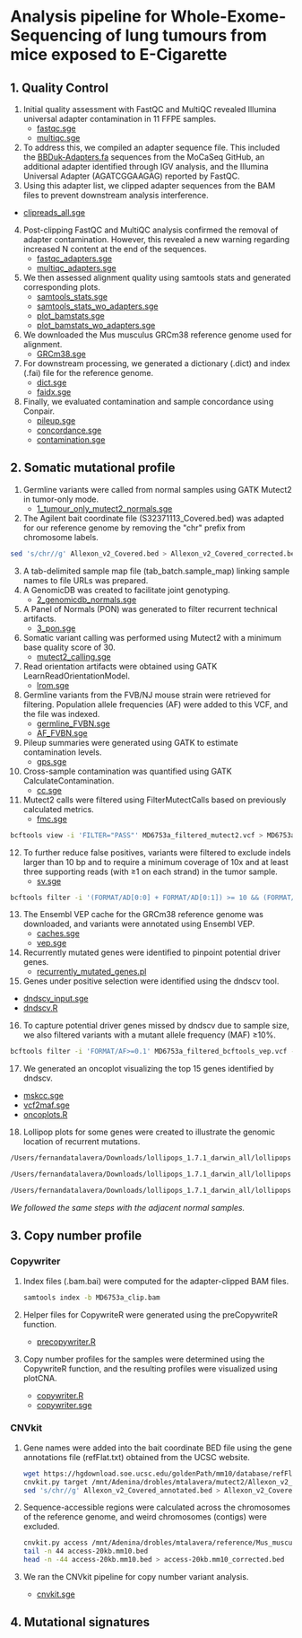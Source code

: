 # Analysis pipeline for Whole-Exome-Sequencing of lung tumours from mice exposed to E-Cigarette

## 1. Quality Control
1. Initial quality assessment with FastQC and MultiQC revealed Illumina universal adapter contamination in 11 FFPE samples.
   - [fastqc.sge](1_quality_control/1_fastqc/fastqc.sge)
   - [multiqc.sge](1_quality_control/1_fastqc/multiqc.sge)
2. To address this, we compiled an adapter sequence file. This included the [BBDuk-Adapters.fa](1_quality_control/1_fastqc/adapters/BBDuk-Adapters.fa) sequences from the MoCaSeq GitHub, an additional adapter identified through IGV analysis, and the Illumina Universal Adapter (AGATCGGAAGAG) reported by FastQC.
3. Using this adapter list, we clipped adapter sequences from the BAM files to prevent downstream analysis interference.
  - [clipreads_all.sge](1_quality_control/1_fastqc/adapters/clipreads_all.sge)
4. Post-clipping FastQC and MultiQC analysis confirmed the removal of adapter contamination. However, this revealed a new warning regarding increased N content at the end of the sequences.
   - [fastqc_adapters.sge](1_quality_control/1_fastqc/adapters/fastqc_adapters.sge)
   - [multiqc_adapters.sge](1_quality_control/1_fastqc/adapters/multiqc_adapters.sge)
5. We then assessed alignment quality using samtools stats and generated corresponding plots.
   - [samtools_stats.sge](1_quality_control/2_samtools_stats/samtools_stats.sge)
   - [samtools_stats_wo_adapters.sge](1_quality_control/2_samtools_stats/samtools_stats_wo_adapters.sge)
   - [plot_bamstats.sge](1_quality_control/3_plot_bamstats/plot_bamstats.sge)
   - [plot_bamstats_wo_adapters.sge](1_quality_control/3_plot_bamstats/plot_bamstats_wo_adapters.sge)
6. We downloaded the Mus musculus GRCm38 reference genome used for alignment.
   - [GRCm38.sge](reference/GRCm38.sge)
7. For downstream processing, we generated a dictionary (.dict) and index (.fai) file for the reference genome.
   - [dict.sge](reference/dict.sge)
   - [faidx.sge](reference/faidx.sge)
8. Finally, we evaluated contamination and sample concordance using Conpair.
   - [pileup.sge](1_quality_control/4_conpair/1_pileup/pileup.sge)
   - [concordance.sge](1_quality_control/4_conpair/2_concordance/concordance.sge)
   - [contamination.sge](1_quality_control/4_conpair/3_contamination/contamination.sge)

## 2. Somatic mutational profile
1. Germline variants were called from normal samples using GATK Mutect2 in tumor-only mode.
   - [1_tumour_only_mutect2_normals.sge](2_somatic_mutational_profile/1_pon/1_tumour_only_mutect2_normals.sge)
2. The Agilent bait coordinate file (S32371113_Covered.bed) was adapted for our reference genome by removing the "chr" prefix from chromosome labels.

```bash
sed 's/chr//g' Allexon_v2_Covered.bed > Allexon_v2_Covered_corrected.bed
```

3. A tab-delimited sample map file (tab_batch.sample_map) linking sample names to file URLs was prepared.
4. A GenomicDB was created to facilitate joint genotyping.
   - [2_genomicdb_normals.sge](2_somatic_mutational_profile/1_pon/2_genomicdb_normals.sge)
5. A Panel of Normals (PON) was generated to filter recurrent technical artifacts.
   - [3_pon.sge](2_somatic_mutational_profile/1_pon/3_pon.sge)
6. Somatic variant calling was performed using Mutect2 with a minimum base quality score of 30.
   - [mutect2_calling.sge](2_somatic_mutational_profile/2_calls/tumour/mutect2_calling.sge)
7. Read orientation artifacts were obtained using GATK LearnReadOrientationModel.
    - [lrom.sge](2_somatic_mutational_profile/3_orientation_model_priors/tumour/lrom.sge)
8. Germline variants from the FVB/NJ mouse strain were retrieved for filtering. Population allele frequencies (AF) were added to this VCF, and the file was indexed.
    - [germline_FVBN.sge](germline/germline_FVBN.sge)
    - [AF_FVBN.sge](germline/AF_FVBN.sge)
9. Pileup summaries were generated using GATK to estimate contamination levels.
    - [gps.sge](2_somatic_mutational_profile/4_calculate_contamination/tumour/gps.sge)
10. Cross-sample contamination was quantified using GATK CalculateContamination.
    - [cc.sge](2_somatic_mutational_profile/4_calculate_contamination/tumour/cc.sge)
11. Mutect2 calls were filtered using FilterMutectCalls based on previously calculated metrics.
    - [fmc.sge](2_somatic_mutational_profile/5_filterd_calls/tumour/fmc.sge)

```bash
bcftools view -i 'FILTER="PASS"' MD6753a_filtered_mutect2.vcf > MD6753a_filtered_mutect2_passed.vcf
```

12. To further reduce false positives, variants were filtered to exclude indels larger than 10 bp and to require a minimum coverage of 10x and at least three supporting reads (with ≥1 on each strand) in the tumor sample.
    - [sv.sge](2_somatic_mutational_profile/5_filterd_calls/tumour/sv.sge)

```bash
bcftools filter -i '(FORMAT/AD[0:0] + FORMAT/AD[0:1]) >= 10 && (FORMAT/AD[1:0] + FORMAT/AD[1:1]) >= 10 && FORMAT/AD[0:1] >= 3 && FORMAT/AD[1:1] = 0 && FORMAT/SB[0:2] >= 1 && FORMAT/SB[0:3] >= 1' MD6753a_filtered_mutect2_pass_selected.vcf -Oz -o MD6753a_filtered_bcftools.vcf
```

13. The Ensembl VEP cache for the GRCm38 reference genome was downloaded, and variants were annotated using Ensembl VEP.
    - [caches.sge](2_somatic_mutational_profile/6_annotation/caches.sge)
    - [vep.sge](2_somatic_mutational_profile/6_annotation/tumour/vep.sge)
14. Recurrently mutated genes were identified to pinpoint potential driver genes.
    - [recurrently_mutated_genes.pl](2_somatic_mutational_profile/7_dndscv/recurrently_mutated_genes.pl)
15. Genes under positive selection were identified using the dndscv tool.
   - [dndscv_input.sge](2_somatic_mutational_profile/7_dndscv/dndscv_input.sge)
   - [dndscv.R](2_somatic_mutational_profile/7_dndscv/dndscv.R)
16. To capture potential driver genes missed by dndscv due to sample size, we also filtered variants with a mutant allele frequency (MAF) ≥10%.

```bash
bcftools filter -i 'FORMAT/AF>=0.1' MD6753a_filtered_bcftools_vep.vcf -Oz -o MD6753a_filtered_bcftools_vep_MAF.vcf
```

17. We generated an oncoplot visualizing the top 15 genes identified by dndscv.
   - [mskcc.sge](2_somatic_mutational_profile/8_maftools/mskcc.sge)
   - [vcf2maf.sge](2_somatic_mutational_profile/8_maftools/vcf2maf.sge)
   - [oncoplots.R](2_somatic_mutational_profile/8_maftools/oncoplots.R)
18. Lollipop plots for some genes were created to illustrate the genomic location of recurrent mutations.

```bash
/Users/fernandatalavera/Downloads/lollipops_1.7.1_darwin_all/lollipops -o=Braf.png -legend -labels -dpi=300 -U P28028 V637E V584E

/Users/fernandatalavera/Downloads/lollipops_1.7.1_darwin_all/lollipops -o=Kras.png -legend -labels -dpi=300 -U P32883 Q61R Q61H G12D

/Users/fernandatalavera/Downloads/lollipops_1.7.1_darwin_all/lollipops -o=Rreb1.png -legend -labels -dpi=300 -U Q3UH06 G1163V A1374V
```

*We followed the same steps with the adjacent normal samples.*

## 3. Copy number profile
  
  ### Copywriter
  1. Index files (.bam.bai) were computed for the adapter-clipped BAM files. 

     ```bash
     samtools index -b MD6753a_clip.bam 
     ```
     
  2. Helper files for CopywriteR were generated using the preCopywriteR function.
     - [precopywriter.R](3_copy_number_profile/copywriter/tumour/precopywriter.R)
  3. Copy number profiles for the samples were determined using the CopywriteR function, and the resulting profiles were visualized using plotCNA.
     - [copywriter.R](3_copy_number_profile/copywriter/tumour/copywriter.R)
     - [copywriter.sge](3_copy_number_profile/copywriter/tumour/copywriter.sge)

  ### CNVkit
  1. Gene names were added into the bait coordinate BED file using the gene annotations file (refFlat.txt) obtained from the UCSC website.

     ```bash
     wget https://hgdownload.soe.ucsc.edu/goldenPath/mm10/database/refFlat.txt.gz
     cnvkit.py target /mnt/Adenina/drobles/mtalavera/mutect2/Allexon_v2_Covered.bed --annotate /mnt/Adenina/drobles/mtalavera/cnvkit/refFlat.txt -o Allexon_v2_Covered_annotated.bed
     sed 's/chr//g' Allexon_v2_Covered_annotated.bed > Allexon_v2_Covered_annotated_corrected.bed
     ```
     
  2. Sequence-accessible regions were calculated across the chromosomes of the reference genome, and weird chromosomes (contigs) were excluded.

     ```bash
     cnvkit.py access /mnt/Adenina/drobles/mtalavera/reference/Mus_musculus.GRCm38.68.dna.toplevel.fa -s 20000 -o access-20kb.mm10.bed
     tail -n 44 access-20kb.mm10.bed
     head -n -44 access-20kb.mm10.bed > access-20kb.mm10_corrected.bed
     ```
     
  3. We ran the CNVkit pipeline for copy number variant analysis.
     - [cnvkit.sge](3_copy_number_profile/cnvkit/tumour/cnvkit.sge)

## 4. Mutational signatures
